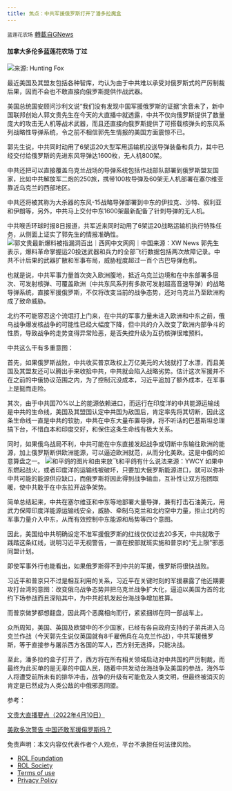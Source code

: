 ```yaml
---
title: 焦点：中共军援俄罗斯打开了潘多拉魔盒
---
```

`蓝莲花农场` [轉載自GNews](https://gnews.org/zh-hans/2325990/)

#### 加拿大多伦多蓝莲花农场 丁过

![](https://assets.gnews.org/wp-content/uploads/2022/04/截屏2022-04-11-上午8.26.55.png)来源: Hunting Fox

最近美国及其盟友包括各种智库，均认为由于中共难以承受对俄罗斯式的严厉制裁后果，因而不会也不敢直接向俄罗斯提供作战武器。

美国总统国安顾问沙利文说“我们没有发现中国军援俄罗斯的证据”余音未了，新中国联邦创始人郭文贵先生在今天的大直播中就透露，中共不仅向俄罗斯提供了数量庞大的攻击无人机等战术武器，而且还直接向俄罗斯提供了可搭载核弹头的东风系列战略性导弹系统，令之前不相信郭先生情报的美国方面震惊不已。

郭先生说，中共同时动用了6架运20大型军用运输机投送导弹装备和兵力，其中已经交付给俄罗斯的先进东风导弹达1600枚，无人机800架。

中共还把可以直接覆盖乌克兰战场的导弹系统包括作战部队部署到俄罗斯盟友国家，比如中共解放军二炮的250旅，携带100枚导弹及60架无人机部署在塞尔维亚靠近乌克兰的西部地区。

中共还将被其称为大杀器的东风-15战略导弹部署到中东的伊拉克、沙特、叙利亚和伊朗等，另外，中共马上交付中东1600架最新配备了针刺导弹的无人机。

中共喉舌环球时报8日报道，共军近来同时动用了6架运20战略运输机执行特殊任务，从侧面上证实了郭先生的情报准确性。
![郭文贵最新爆料被指漏洞百出｜西网中文网网｜中国](https://pic2.dwnews.net/20171015/26fb10ec8d919559c2c7ca7455b6960f_w.jpg)来源：XW News
郭先生表示，爆料革命掌握运20投送武器和兵力的全部飞行数据包括两次故障记录。中共不计后果的武器扩散和军事布局，威胁程度超过一百个古巴导弹危机。

也就是说，中共军事力量首次突入欧洲腹地，抵近乌克兰边境和在中东部署多层次、可发射核弹、可覆盖欧洲（中共东风系列有多款可发射超高音速导弹）的战略导弹系统，直接军援俄罗斯，不仅将改变当前的战争态势，还对乌克兰乃至欧洲构成了致命威胁。

北约不可能容忍这个流氓打上门来，在中共的军事力量未进入欧洲和中东之前，俄乌战争爆发核战争的可能性已经大幅度下降，但中共的介入改变了欧洲内部争斗的性质，导致战争的走势变得异常险恶，是否失控升级为互扔核弹很难预料。

中共这么干有多重意图：

首先，如果俄罗斯战败，中共收买普京政权上万亿美元的大钱就打了水漂，而且美国及其盟友还可以腾出手来收拾中共，中共就会陷入战略劣势。估计这次军援并不在之前的中俄协议范围之内，为了控制沉没成本，习近平追加了额外成本，在军事上是挺而走险。

其次，由于中共囯70%以上的能源依赖进口，而运行在印度洋的中共能源运输线是中共的生命线，美国及其盟国认定中共国为敌国后，肯定率先将其切断，因此这条生命线一直是中共的软肋，中共在中东大量布置导弹，将不听话的巴基斯坦总理搞下台，不惜血本和印度交好，和保住这条生命线有极大关系。

同时，如果俄乌战局不利，中共可能在中东直接发起战争或切断中东输往欧洲的能源，加上俄罗斯断供欧洲能源，可以逼迫欧洲就范，从而分化美欧。这是中俄的如意算盘之一。
![和平鸽的图片和由来放飞和平鸽有什么说法](http://www.ywcy.net/uploads/allimg/200716/1-200G6120346.jpg)来源：YWCY
如果中东燃起战火，或者印度洋的运输线被破坏，只要加大俄罗斯能源进口，就可以弥补中共可能的能源供应缺口，而俄罗斯将因此得到战争输血，互补性让双方抱团取暖，使中共敢于在中东拉开战争架势。

简单总结起来，中共在塞尔维亚和中东等地部署大量导弹，兼有打击石油美元，用武力保障印度洋能源运输线安全，威胁、牵制乌克兰和北约空中力量，拒止北约的军事力量介入中东，从而有效控制中东能源和局势等四个意图。

因此，美国给中共明确设定不准军援俄罗斯的红线仅仅过去20多天，中共就敢于践踏这条红线，说明习近平无视警告，一直在按部就班实施和普京的“无上限”邪恶同盟计划。

即使军事外行也能看出，如果俄罗斯得不到中共的军援，俄罗斯将很快战败。

习近平和普京只不过是相互利用的关系，习近平在关键时刻的军援暴露了他近期要攻打台湾的意图：改变俄乌战争态势并把乌克兰战争扩大化，逼迫以美国为首的北约下场参战而且深陷其中，为中共趁机发起台海战争增加胜算。

而普京做梦都想翻盘，因此两个恶魔相向而行，紧紧捆绑在同一部战车上。

众所周知，美国、英国及欧盟中的不少国家，已经有各自政府支持的子弟兵进入乌克兰作战（今天郭先生说仅英国就有8千雇佣兵在乌克兰作战），中共军援俄罗斯，等于直接参与屠杀西方各国的军人，西方别无选择，只能决战。

至此，潘多拉的盒子打开了，西方将在所有相关领域启动对中共国的严厉制裁，而最终为此买单的是无辜的中国人民，随着中共发动台海战争及美国的参战，海外华人将遭受前所未有的排华冲击，战争的升级有可能危及人类文明，但最终被消灭的肯定是已然成为人类公敌的中俄邪恶同盟。

参考：

[文贵大直播要点（2022年4月10日）](https://gnews.org/zh-hans/2323599/)

[美欧多次警告 中国还敢军援俄罗斯吗？](https://www.voachinese.com/a/will-china-send-military-assistance-to-russia-20220322/6497090.html)

 

免责声明：本文内容仅代表作者个人观点，平台不承担任何法律风险。

- [ROL Foundation](https://rolfoundation.org/)
- [ROL Society](https://rolsociety.org/)
- [Terms of use](https://gnews.org/terms-of-use-3/)
- [Privacy Policy](https://gnews.org/privacy-policy/)
